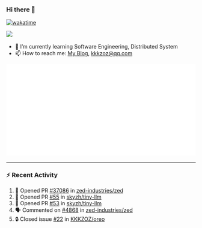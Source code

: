 ### Hi there 👋

[![wakatime](https://wakatime.com/badge/user/3d3cd454-4851-419e-ab98-0f85a4d69dbf.svg)](https://wakatime.com/@3d3cd454-4851-419e-ab98-0f85a4d69dbf)

![](https://komarev.com/ghpvc/?username=kkkzoz&color=green)

- 🌱 I’m currently learning Software Engineering, Distributed System
- 📫 How to reach me: [My Blog](https://blog.kkkzoz.top/), <kkkzoz@qq.com>

![](https://raw.githubusercontent.com/kkkzoz/github-stats/actions_branch/generated_images/languages.svg)

---

### :zap: Recent Activity

<!--START_SECTION:activity-->
1. 💪 Opened PR [#37086](https://github.com/zed-industries/zed/pull/37086) in [zed-industries/zed](https://github.com/zed-industries/zed)
2. 💪 Opened PR [#55](https://github.com/skyzh/tiny-llm/pull/55) in [skyzh/tiny-llm](https://github.com/skyzh/tiny-llm)
3. 💪 Opened PR [#53](https://github.com/skyzh/tiny-llm/pull/53) in [skyzh/tiny-llm](https://github.com/skyzh/tiny-llm)
4. 🗣 Commented on [#4868](https://github.com/zed-industries/zed/issues/4868#issuecomment-3193511356) in [zed-industries/zed](https://github.com/zed-industries/zed)
5. 🔒 Closed issue [#22](https://github.com/KKKZOZ/oreo/issues/22) in [KKKZOZ/oreo](https://github.com/KKKZOZ/oreo)
<!--END_SECTION:activity-->

<!--
**KKKZOZ/KKKZOZ** is a ✨ _special_ ✨ repository because its `README.md` (this file) appears on your GitHub profile.

Here are some ideas to get you started:

- 🔭 I’m currently working on ...
- 🌱 I’m currently learning ...
- 👯 I’m looking to collaborate on ...
- 🤔 I’m looking for help with ...
- 💬 Ask me about ...
- 📫 How to reach me: ...
- 😄 Pronouns: ...
- ⚡ Fun fact: ...
-->
